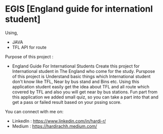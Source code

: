 # EGIS [England guide for internationl student]
Using,
  - JAVA
  - TFL API for route
    
Purpose of this project :    
  - England Guide For International Students
    Create this project for International student in The England who come for the study.
    Purspose of this project is Understand basic things which International student don't know like TFL, Near by bus stand and Bins etc.
    Using this application student easily get the idea about TFL and all route which covered by TFL and also you will get near by bus stations.
    Fun part from this application we added small quiz, so you can take a part into that and get a pass or failed result based on your pssing score.
    
You can connect with me on:

- LinkedIn : https://www.linkedin.com/in/hardi-r/
- Medium : https://hardirachh.medium.com/
